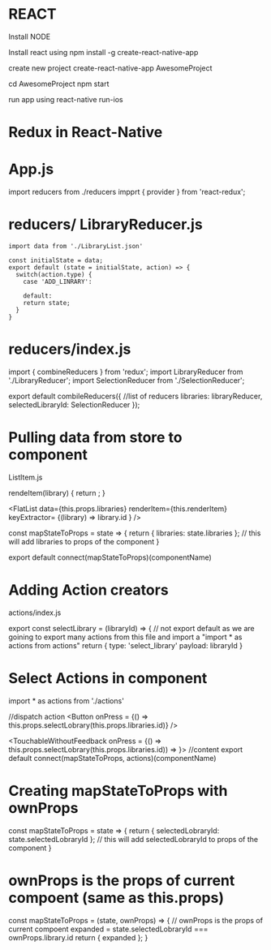 # REACT
Install NODE

Install react using
npm install -g create-react-native-app

create new project
create-react-native-app AwesomeProject

cd AwesomeProject
npm start

run app using
react-native run-ios


# Redux in React-Native

# App.js

import reducers from ./reducers
impprt { provider } from 'react-redux'; 

<provider store = {createStore(reducers)}>
  <View />
</provider>

# reducers/ LibraryReducer.js
    import data from './LibraryList.json'
    
    const initialState = data;
    export default (state = initialState, action) => {
      switch(action.type) {
        case 'ADD_LINRARY':
        
        default:
        return state;
      }
    }
  
# reducers/index.js

import { combineReducers } from 'redux';
import LibraryReducer from './LibraryReducer';
import SelectionReducer from './SelectionReducer';

export default combileReducers({
  //list of reducers
  libraries: libraryReducer,
  selectedLibraryId: SelectionReducer
});

# Pulling data from store to component
ListItem.js


rendeItem(library) {
  return <ListItem library={library} />;
}

<FlatList
    data={this.props.libraries}
    renderItem={this.renderItem}
    keyExtractor= {(library) => library.id }
 />

const mapStateToProps = state => {
  return { libraries: state.libraries }; // this will add libraries to props of the component
}

export default connect(mapStateToProps)(componentName)

# Adding Action creators

actions/index.js

export const selectLibrary = (libraryId) => {   // not export default as we are goining to export many actions from this file and import a "import * as actions from actions"
  return {
    type: 'select_library'
    payload: libraryId
}

# Select Actions in component
import * as actions from './actions'

//dispatch action 
<Button
  onPress = {() => this.props.selectLobrary(this.props.libraries.id)}
/>

<TouchableWithoutFeedback onPress = {() => this.props.selectLobrary(this.props.libraries.id)) => }>
  //content
</TouchableWithoutFeedback>
export default connect(mapStateToProps, actions)(componentName)

# Creating mapStateToProps with ownProps


const mapStateToProps = state => {
  return { selectedLobraryId: state.selectedLobraryId }; // this will add selectedLobraryId to props of the component
}

#  ownProps is the props of current compoent (same as this.props)

const mapStateToProps = (state, ownProps) => {   // ownProps is the props of current compoent
  expanded = state.selectedLobraryId === ownProps.library.id
  return { expanded }; 
}

